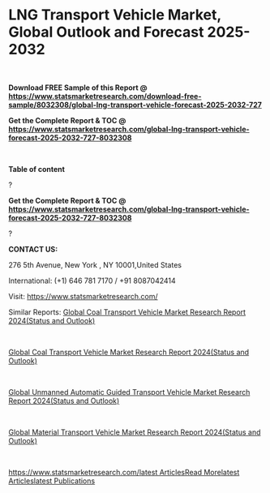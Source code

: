 <h1>LNG Transport Vehicle Market, Global Outlook and Forecast 2025-2032</h1><br/><p><strong>Download FREE Sample of this Report @ <a href="https://www.statsmarketresearch.com/download-free-sample/8032308/global-lng-transport-vehicle-forecast-2025-2032-727">https://www.statsmarketresearch.com/download-free-sample/8032308/global-lng-transport-vehicle-forecast-2025-2032-727</a></strong></p>
 
 
 
 <div><b>Get the Complete Report & TOC @ <a href="https://www.statsmarketresearch.com/global-lng-transport-vehicle-forecast-2025-2032-727-8032308">https://www.statsmarketresearch.com/global-lng-transport-vehicle-forecast-2025-2032-727-8032308</a></b></div>
 
 
 
 <p><br />
 
 <b>Table of content</b></p>
 
 
 
 <p>? </p>
 
 
 
 <div><b>Get the Complete Report & TOC @ <a href="https://www.statsmarketresearch.com/global-lng-transport-vehicle-forecast-2025-2032-727-8032308">https://www.statsmarketresearch.com/global-lng-transport-vehicle-forecast-2025-2032-727-8032308</a></b></div>
 
 
 
 <p>? </p>
 
 
 
 <p><b>CONTACT US:</b><br />
 
 276 5th Avenue, New York , NY 10001,United States<br />
 
 International: (+1) 646 781 7170 / +91 8087042414<br />
 
 Visit: <a href="https://www.statsmarketresearch.com/">https://www.statsmarketresearch.com/</a><br />
 
 Similar Reports: <a href="https://www.statsmarketresearch.com/global-lng-transport-vehicle-forecast-2025-2032-727-8032308">Global Coal Transport Vehicle Market Research Report 2024(Status and Outlook)</a><br />
 
 <br />
 
 <a href="https://www.statsmarketresearch.com/global-lng-transport-vehicle-forecast-2025-2032-727-8032308">Global Coal Transport Vehicle Market Research Report 2024(Status and Outlook)</a><br />
 
 <br />
 
 <a href="https://www.statsmarketresearch.com/global-lng-transport-vehicle-forecast-2025-2032-727-8032308">Global Unmanned Automatic Guided Transport Vehicle Market Research Report 2024(Status and Outlook)</a><br />
 
 <br />
 
 <a href="https://www.statsmarketresearch.com/global-lng-transport-vehicle-forecast-2025-2032-727-8032308">Global Material Transport Vehicle Market Research Report 2024(Status and Outlook)</a><br />
 
 <br />
 
 <a href="https://gyeongbokgung.com">https://www.statsmarketresearch.com/</a><a href="https://hallyeomaritime.com">latest Articles</a><a href="https://jingwansa.com">Read More</a><a href="https://nguoiviet.jp/">latest Articles</a><a href="https://www.intelmarketresearch.com/">latest Publications</a></p>